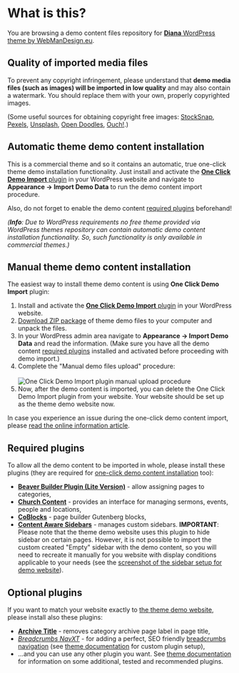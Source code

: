 # What is this?

You are browsing a demo content files repository for [**Diana** WordPress theme by WebManDesign.eu](https://www.webmandesign.eu/portfolio/diana-wordpress-theme/).


## Quality of imported media files

To prevent any copyright infringement, please understand that **demo media files (such as images) will be imported in low quality** and may also contain a watermark. You should replace them with your own, properly copyrighted images.

(Some useful sources for obtaining copyright free images: [StockSnap](https://stocksnap.io/), [Pexels](https://www.pexels.com), [Unsplash](https://unsplash.com), [Open Doodles](https://www.opendoodles.com/), [Ouch!](https://icons8.com/ouch/).)


## Automatic theme demo content installation

This is a commercial theme and so it contains an automatic, true one-click theme demo installation functionality. Just install and activate the [**One Click Demo Import** plugin](https://wordpress.org/plugins/one-click-demo-import/) in your WordPress website and navigate to **Appearance &rarr; Import Demo Data** to run the demo content import procedure.

Also, do not forget to enable the demo content [required plugins](#required-plugins) beforehand!

*(**Info**: Due to WordPress requirements no free theme provided via WordPress themes repository can contain automatic demo content installation functionality. So, such functionality is only available in commercial themes.)*  


## Manual theme demo content installation

The easiest way to install theme demo content is using **One Click Demo Import** plugin:

1. Install and activate the [**One Click Demo Import** plugin](https://wordpress.org/plugins/one-click-demo-import/) in your WordPress website.
2. [Download ZIP package](https://github.com/webmandesign/demo-content/raw/master/diana/diana-theme-demo.zip) of theme demo files to your computer and unpack the files.
3. In your WordPress admin area navigate to **Appearance &rarr; Import Demo Data** and read the information. (Make sure you have all the demo content [required plugins](#required-plugins) installed and activated before proceeding with demo import.)
4. Complete the "Manual demo files upload" procedure:<br><br>
  ![One Click Demo Import plugin manual upload procedure](https://easycaptures.com/fs/uploaded/1417/4892725901.png)
5. Now, after the demo content is imported, you can delete the One Click Demo Import plugin from your website. Your website should be set up as the theme demo website now.

In case you experience an issue during the one-click demo content import, please [read the online information article](https://github.com/proteusthemes/one-click-demo-import/blob/master/docs/import-problems.md).


## Required plugins

To allow all the demo content to be imported in whole, please install these plugins (they are required for [one-click demo content installation](#one-click-installation) too):

- [**Beaver Builder Plugin (Lite Version)**](https://wordpress.org/plugins/beaver-builder-lite-version/) - allow assigning pages to categories,
- [**Church Content**](https://wordpress.org/plugins/church-theme-content/) - provides an interface for managing sermons, events, people and locations,
- [**CoBlocks**](https://wordpress.org/plugins/coblocks/) - page builder Gutenberg blocks,
- [**Content Aware Sidebars**](https://wordpress.org/plugins/content-aware-sidebars/) - manages custom sidebars. **IMPORTANT**: Please note that the theme demo website uses this plugin to hide sidebar on certain pages. However, it is not possible to import the custom created "Empty" sidebar with the demo content, so you will need to recreate it manually for you website with  display conditions applicable to your needs (see the [screenshot of the sidebar setup for demo website](https://easycaptures.com/fs/uploaded/1384/7293179243.png)).


## Optional plugins

If you want to match your website exactly to [the theme demo website](http://themedemos.webmandesign.eu/diana/), please install also these plugins:

- [**Archive Title**](https://wordpress.org/plugins/archive-title/) - removes category archive page label in page title,
- [*Breadcrumbs NavXT*](https://wordpress.org/plugins/breadcrumb-navxt/) - for adding a perfect, SEO friendly [breadcrumbs navigation](http://en.wikipedia.org/wiki/Breadcrumb_%28navigation%29) (see [theme documentation](https://webmandesign.github.io/docs/diana/#breadcrumbs) for custom plugin setup),
- ...and you can use any other plugin you want. See [theme documentation](https://webmandesign.github.io/docs/diana/#plugins-others) for information on some additional, tested and recommended plugins.